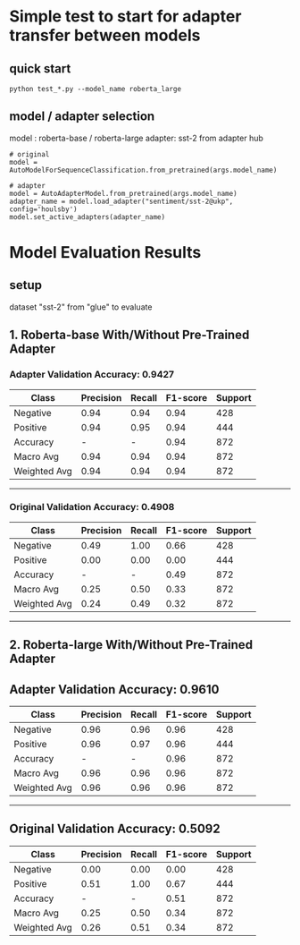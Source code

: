 # Simple test to start for adapter transfer between models

## quick start
`python test_*.py --model_name roberta_large`

## model / adapter selection

model :  roberta-base / roberta-large
adapter: sst-2 from adapter hub

```
# original
model = AutoModelForSequenceClassification.from_pretrained(args.model_name)

# adapter
model = AutoAdapterModel.from_pretrained(args.model_name)
adapter_name = model.load_adapter("sentiment/sst-2@ukp", config='houlsby')
model.set_active_adapters(adapter_name)
```

# Model Evaluation Results

## setup
dataset "sst-2" from "glue" to evaluate

## 1. Roberta-base With/Without Pre-Trained Adapter

### Adapter Validation Accuracy: 0.9427

| Class        | Precision | Recall | F1-score | Support |
|-------------|-----------|--------|----------|---------|
| Negative    | 0.94      | 0.94   | 0.94     | 428     |
| Positive    | 0.94      | 0.95   | 0.94     | 444     |
| Accuracy   |    -      |   -    | 0.94     | 872     |
| Macro Avg  | 0.94      | 0.94   | 0.94     | 872     |
| Weighted Avg | 0.94      | 0.94   | 0.94     | 872     |

---

### Original Validation Accuracy: 0.4908

| Class        | Precision | Recall | F1-score | Support |
|-------------|-----------|--------|----------|---------|
| Negative    | 0.49      | 1.00   | 0.66     | 428     |
| Positive    | 0.00      | 0.00   | 0.00     | 444     |
| Accuracy   |    -      |   -    | 0.49     | 872     |
| Macro Avg  | 0.25      | 0.50   | 0.33     | 872     |
| Weighted Avg | 0.24      | 0.49   | 0.32     | 872     |

---

## 2. Roberta-large With/Without Pre-Trained Adapter

## Adapter Validation Accuracy: 0.9610

| Class        | Precision | Recall | F1-score | Support |
|-------------|-----------|--------|----------|---------|
| Negative    | 0.96      | 0.96   | 0.96     | 428     |
| Positive    | 0.96      | 0.97   | 0.96     | 444     |
| Accuracy   |    -      |   -    | 0.96     | 872     |
| Macro Avg  | 0.96      | 0.96   | 0.96     | 872     |
| Weighted Avg | 0.96      | 0.96   | 0.96     | 872     |

---

## Original Validation Accuracy: 0.5092

| Class        | Precision | Recall | F1-score | Support |
|-------------|-----------|--------|----------|---------|
| Negative    | 0.00      | 0.00   | 0.00     | 428     |
| Positive    | 0.51      | 1.00   | 0.67     | 444     |
| Accuracy   |    -      |   -    | 0.51     | 872     |
| Macro Avg  | 0.25      | 0.50   | 0.34     | 872     |
| Weighted Avg | 0.26      | 0.51   | 0.34     | 872     |

